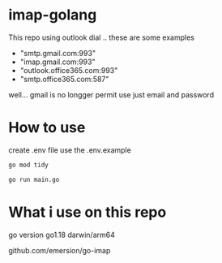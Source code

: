 # imap-golang

This repo using outlook dial ..
these are some examples
- "smtp.gmail.com:993"
- "imap.gmail.com:993"
- "outlook.office365.com:993"
- "smtp.office365.com:587"

well...  gmail is no longger permit use just email and password



# How to use

create .env file use the .env.example
```bash
go mod tidy
```
```bash
go run main.go
```


# What i use on this repo
go version go1.18 darwin/arm64

github.com/emersion/go-imap

